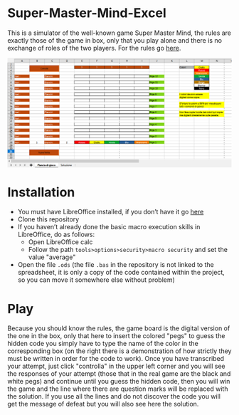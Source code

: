# Super-Master-Mind-Excel
This is a simulator of the well-known game Super Master Mind, the rules are exactly those of the game in box, only that you play alone and there is no exchange of roles of the two players. For the rules go [here](https://brainking.com/it/GameRules?tp=102).

<p align="center">
  <img align="middle" width="800" src="Img/SMM.png"/>
</p>

# Installation
* You must have LibreOffice installed, if you don’t have it go [here](https://it.libreoffice.org/download/download/)
* Clone this repository
* If you haven’t already done the basic macro execution skills in LibreOffice, do as follows:
  * Open LibreOffice calc
  * Follow the path `tools>options>security>macro security` and set the value "average"
* Open the file `.ods` (the file `.bas` in the repository is not linked to the spreadsheet, it is only a copy of the code contained within the project, so you can move it somewhere else without problem)
# Play
Because you should know the rules, the game board is the digital version of the one in the box, only that here to insert the colored "pegs" to guess the hidden code you simply have to type the name of the color in the corresponding box (on the right there is a demonstration of how strictly they must be written in order for the code to work).
Once you have transcribed your attempt, just click "controlla" in the upper left corner and you will see the responses of your attempt (those that in the real game are the black and white pegs) and continue until you guess the hidden code, then you will win the game and the line where there are question marks will be replaced with the solution. 
If you use all the lines and do not discover the code you will get the message of defeat but you will also see here the solution.
